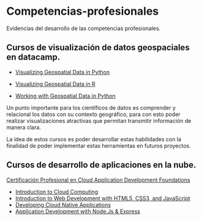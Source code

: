 # Competencias-profesionales
Evidencias del desarrollo de las competencias profesionales.


## Cursos de visualización de datos geospaciales en datacamp.


* [Visualizing Geospatial Data in Python](https://app.datacamp.com/learn/courses/visualizing-geospatial-data-in-python)

* [Visualizing Geospatial Data in R](https://app.datacamp.com/learn/courses/visualizing-geospatial-data-in-r)

* [Working with Geospatial Data in Python](https://app.datacamp.com/learn/courses/working-with-geospatial-data-in-python)

Un punto importante para los científicos de datos es comprender y relacional los datos con su contexto geográfico, para con esto poder realizar visualizaciones atractivas que permitan transmitir información de manera clara.

La idea de estos cursos es poder desarrollar estas habilidades con la finalidad de poder implementar estas herramientas en futuros proyectos.


## Cursos de desarrollo de aplicaciones en la nube.

[Certificación Profesional en Cloud Application Development Foundations](https://www.edx.org/es/professional-certificate/ibm-cloud-application-development-foundations)

* [Introduction to Cloud Computing](https://www.edx.org/es/course/introduction-to-cloud-computing-6)
* [Introduction to Web Development with HTML5, CSS3, and JavaScript](https://www.edx.org/es/course/introduction-to-cloud-development-with-html5-css3-and-javascript)
* [Developing Cloud Native Applications](https://www.edx.org/es/course/developing-cloud-native-applications)
* [Application Development with Node.Js & Express](https://www.edx.org/es/course/developing-cloud-applications-with-nodejs-and-react)
